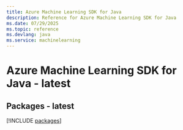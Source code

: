 ```yaml
---
title: Azure Machine Learning SDK for Java
description: Reference for Azure Machine Learning SDK for Java
ms.date: 07/29/2025
ms.topic: reference
ms.devlang: java
ms.service: machinelearning
---
```

# Azure Machine Learning SDK for Java - latest
## Packages - latest
[!INCLUDE [packages](machine-learning-index.md)]